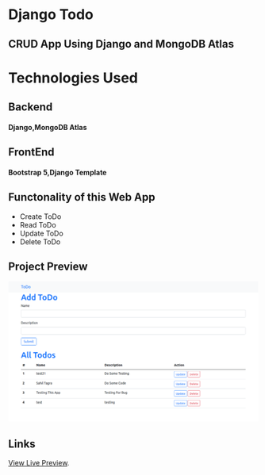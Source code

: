 # Django Todo

## CRUD App Using Django and MongoDB Atlas

# Technologies Used

## Backend

#### Django,MongoDB Atlas

## FrontEnd

#### Bootstrap 5,Django Template

## Functonality of this Web App

- Create ToDo
- Read ToDo
- Update ToDo
- Delete ToDo

## Project Preview

![This is a Preview Image.](/images/sample.png "This is a sample image.")

## Links

[View Live Preview](https://markdownlivepreview.com/).
